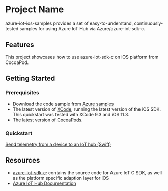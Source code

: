 # Project Name

azure-iot-ios-samples provides a set of easy-to-understand, continuously-tested samples for using Azure IoT Hub via Azure/azure-iot-sdk-c.

## Features

This project showcases how to use azure-iot-sdk-c on iOS platform from CocoaPod.

## Getting Started

### Prerequisites

- Download the code sample from [Azure samples](https://github.com/yzhong94/azure-iot-ios-sample/archive/master.zip) 
- The latest version of [XCode](https://developer.apple.com/xcode/), running the latest version of the iOS SDK. This quickstart was tested with XCode 9.3 and iOS 11.3.
- The latest version of [CocoaPods](https://guides.cocoapods.org/using/getting-started.html).

### Quickstart

[Send telemetry from a device to an IoT hub (Swift)](https://docs.microsoft.com/azure/iot-hub/quickstart-send-telemetry-ios)


## Resources

- [azure-iot-sdk-c](https://github.com/Azure/azure-iot-sdk-c): contains the source code for Azure IoT C SDK, as well as the platform specific adaption layer for iOS
- [Azure IoT Hub Documentation](https://docs.microsoft.com/azure/iot-hub/)
